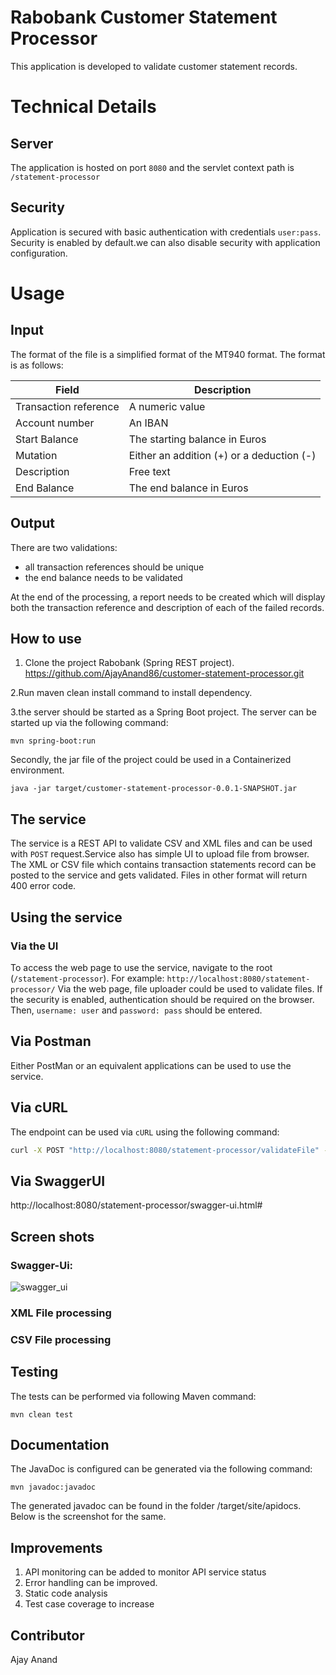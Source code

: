 # Rabobank Customer Statement Processor

This application is developed to validate customer statement records.

# Technical Details

## Server
The application is hosted on port `8080` and the servlet context path is `/statement-processor`

## Security
Application is secured with basic authentication with credentials `user:pass`.
Security is enabled by default.we can also disable security with application configuration.

# Usage

## Input
The format of the file is a simplified format of the MT940 format. The format is as follows:

| Field | Description |
| ---- | ---- |
| Transaction reference | A numeric value |
| Account number | An IBAN  |
| Start Balance | The starting balance in Euros  |
| Mutation | Either an addition (+) or a deduction (-) |
| Description | Free text  |
| End Balance | The end balance in Euros |

## Output
There are two validations:
* all transaction references should be unique
* the end balance needs to be validated

At the end of the processing, a report needs to be created which will display both the transaction reference and description of each of the failed records.

## How to use
1.	Clone the project Rabobank (Spring REST project).
https://github.com/AjayAnand86/customer-statement-processor.git

2.Run maven clean install command to install dependency.

3.the server should be started as a Spring Boot project. The server can be started up via the following command:

`mvn spring-boot:run`

Secondly, the jar file of the project could be used in a Containerized environment.

`java -jar target/customer-statement-processor-0.0.1-SNAPSHOT.jar`

## The service
The service is a REST API to validate CSV and XML files and can be used with `POST` request.Service also has simple UI to  upload file from browser.
The XML or CSV file which contains transaction statements record can be posted to the service and gets validated. Files in other format will return 400 error code.

## Using the service

### Via the UI
To access the web page to use the service, navigate to the root (`/statement-processor`). For example: `http://localhost:8080/statement-processor/`
Via the web page, file uploader could be used to validate files. If the security is enabled, authentication should be required on the browser.
Then, `username: user` and `password: pass` should be entered.

## Via Postman
Either PostMan or an equivalent applications can be used to use the service.

## Via cURL
The endpoint can be used via `cURL` using the following command:

```bash
curl -X POST "http://localhost:8080/statement-processor/validateFile" -H "accept: */*" -H "Content-Type: multipart/form-data" -F "file=@records_valid.xml;type=text/xml"

```
## Via SwaggerUI

http://localhost:8080/statement-processor/swagger-ui.html#

## Screen shots

### Swagger-Ui: 
![swagger_ui](https://user-images.githubusercontent.com/35381348/63217363-8f254780-c145-11e9-8cd7-822409e22f61.PNG)

### XML File processing


### CSV File processing


## Testing
The tests can be performed via following Maven command:

`mvn clean test`

## Documentation
The JavaDoc is configured can be generated via the following command:

`mvn javadoc:javadoc`

The generated javadoc can be found in the folder /target/site/apidocs. Below is the screenshot for the same.


## Improvements

1. API monitoring can be added to monitor API service status
2. Error handling can be improved. 
3. Static code analysis
4. Test case coverage to increase

## Contributor
Ajay Anand
